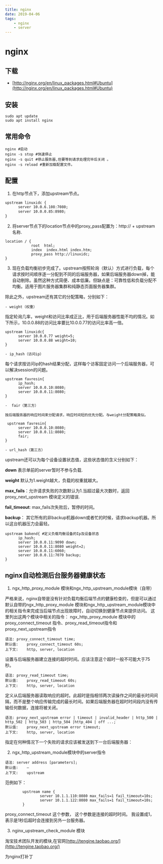 ```yaml
---
title: nginx
date: 2019-04-06
tags:
    - nginx
    - server
---
```


# nginx

## 下载

- [http://nginx.org/en/linux_packages.html#Ubuntu](http://nginx.org/en/linux_packages.html#Ubuntu)

## 安装

```shell
sudo apt update
sudo apt install nginx
```

## 常用命令

```shell
nginx #启动
nginx -s stop #快速停止
nginx -s quit #停止服务器,但要等到请求处理完毕后关闭 。
nginx -s reload #重新加载配置文件。
```

## 配置

1. 在http节点下，添加upstream节点。

```txt
upstream linuxidc {
      server 10.0.6.108:7080;
      server 10.0.0.85:8980;
}
```

2. 将server节点下的location节点中的proxy_pass配置为：http:// + upstream名称.

```
location / {
            root  html;
            index  index.html index.htm;
            proxy_pass http://linuxidc;
}
```

3.  现在负载均衡初步完成了。upstream按照轮询（默认）方式进行负载，每个请求按时间顺序逐一分配到不同的后端服务器，如果后端服务器down掉，能 自动剔除。虽然这种方式简便、成本低廉。但缺点是：可靠性低和负载分配不均衡。适用于图片服务器集群和纯静态页面服务器集群。

  除此之外，upstream还有其它的分配策略，分别如下：

    - weight（权重）

指定轮询几率，weight和访问比率成正比，用于后端服务器性能不均的情况。如下所示，10.0.0.88的访问比率要比10.0.0.77的访问比率高一倍。

```
upstream linuxidc{
      server 10.0.0.77 weight=5;
      server 10.0.0.88 weight=10;
}
```

    - ip_hash（访问ip）
每个请求按访问ip的hash结果分配，这样每个访客固定访问一个后端服务器，可以解决session的问题。

```
upstream favresin{
      ip_hash;
      server 10.0.0.10:8080;
      server 10.0.0.11:8080;
}
```

    -  fair（第三方）

    按后端服务器的响应时间来分配请求，响应时间短的优先分配。与weight分配策略类似。

```
 upstream favresin{     
      server 10.0.0.10:8080;
      server 10.0.0.11:8080;
      fair;
}
```

    - url_hash（第三方）

upstream还可以为每个设备设置状态值，这些状态值的含义分别如下：

**down** 表示单前的server暂时不参与负载.

**weight** 默认为1.weight越大，负载的权重就越大。

**max_fails**：允许请求失败的次数默认为1.当超过最大次数时，返回proxy_next_upstream 模块定义的错误.

**fail_timeout**: max_fails次失败后，暂停的时间。

**backup**： 其它所有的非backup机器down或者忙的时候，请求backup机器。所以这台机器压力会最轻。

```
upstream bakend{ #定义负载均衡设备的Ip及设备状态
      ip_hash;
      server 10.0.0.11:9090 down;
      server 10.0.0.11:8080 weight=2;
      server 10.0.0.11:6060;
      server 10.0.0.11:7070 backup;
}
```

## nginx自动检测后台服务器健康状态

1. ngx_http_proxy_module 模块和ngx_http_upstream_module模块（自带）

  严格来说，nginx自带是没有针对负载均衡后端节点的健康检查的，但是可以通过默认自带的ngx_http_proxy_module 模块和ngx_http_upstream_module模块中的相关指令来完成当后端节点出现故障时，自动切换到健康节点来提供访问。
       这里列出这两个模块中相关的指令：
ngx_http_proxy_module 模块中的 proxy_connect_timeout 指令、proxy_read_timeout指令和proxy_next_upstream指令

```
语法: proxy_connect_timeout time;
默认值:    proxy_connect_timeout 60s;
上下文:    http, server, location
```

设置与后端服务器建立连接的超时时间。应该注意这个超时一般不可能大于75秒。

```
语法: proxy_read_timeout time;
默认值:    proxy_read_timeout 60s;
上下文:    http, server, location
```

定义从后端服务器读取响应的超时。此超时是指相邻两次读操作之间的最长时间间隔，而不是整个响应传输完成的最长时间。如果后端服务器在超时时间段内没有传输任何数据，连接将被关闭。

```
语法: proxy_next_upstream error | timeout | invalid_header | http_500 | http_502 | http_503 | http_504 |http_404 | off ...;
默认值:    proxy_next_upstream error timeout;
上下文:    http, server, location
```

指定在何种情况下一个失败的请求应该被发送到下一台后端服务器：

2. ngx_http_upstream_module模块中的server指令

```
语法: server address [parameters];
默认值:    —
上下文:    upstream
```

范例如下：

```
        upstream name {
                server 10.1.1.110:8080 max_fails=1 fail_timeout=10s;
                server 10.1.1.122:8080 max_fails=1 fail_timeout=10s;
        }

```



proxy_connect_timeout   这个参数， 这个参数是连接的超时时间。 我设置成1，表示是1秒后超时会连接到另外一台服务器。

3. nginx_upstream_check_module 模块
 
淘宝技术团队开发的模块,在官网[http://tengine.taobao.org/](http://tengine.taobao.org/)

为nginx打补丁




